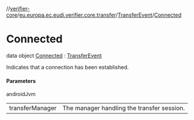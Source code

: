 //[verifier-core](../../../../index.md)/[eu.europa.ec.eudi.verifier.core.transfer](../../index.md)/[TransferEvent](../index.md)/[Connected](index.md)

# Connected

data object [Connected](index.md) : [TransferEvent](../index.md)

Indicates that a connection has been established.

#### Parameters

androidJvm

| | |
|---|---|
| transferManager | The manager handling the transfer session. |
